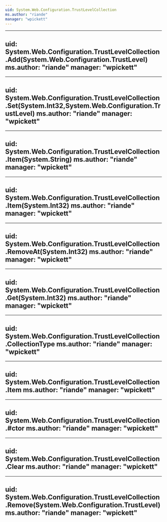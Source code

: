 ```yaml
---
uid: System.Web.Configuration.TrustLevelCollection
ms.author: "riande"
manager: "wpickett"
---
```


---
uid: System.Web.Configuration.TrustLevelCollection.Add(System.Web.Configuration.TrustLevel)
ms.author: "riande"
manager: "wpickett"
---

---
uid: System.Web.Configuration.TrustLevelCollection.Set(System.Int32,System.Web.Configuration.TrustLevel)
ms.author: "riande"
manager: "wpickett"
---

---
uid: System.Web.Configuration.TrustLevelCollection.Item(System.String)
ms.author: "riande"
manager: "wpickett"
---

---
uid: System.Web.Configuration.TrustLevelCollection.Item(System.Int32)
ms.author: "riande"
manager: "wpickett"
---

---
uid: System.Web.Configuration.TrustLevelCollection.RemoveAt(System.Int32)
ms.author: "riande"
manager: "wpickett"
---

---
uid: System.Web.Configuration.TrustLevelCollection.Get(System.Int32)
ms.author: "riande"
manager: "wpickett"
---

---
uid: System.Web.Configuration.TrustLevelCollection.CollectionType
ms.author: "riande"
manager: "wpickett"
---

---
uid: System.Web.Configuration.TrustLevelCollection.Item
ms.author: "riande"
manager: "wpickett"
---

---
uid: System.Web.Configuration.TrustLevelCollection.#ctor
ms.author: "riande"
manager: "wpickett"
---

---
uid: System.Web.Configuration.TrustLevelCollection.Clear
ms.author: "riande"
manager: "wpickett"
---

---
uid: System.Web.Configuration.TrustLevelCollection.Remove(System.Web.Configuration.TrustLevel)
ms.author: "riande"
manager: "wpickett"
---
